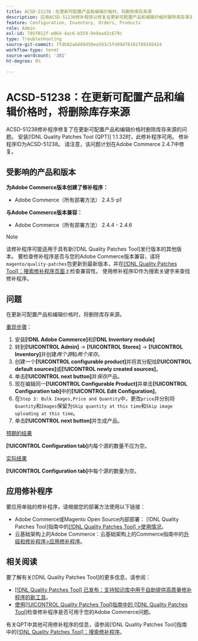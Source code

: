 ```yaml
---
title: ACSD-51238：在更新可配置产品和编辑价格时，将删除库存来源
description: 应用ACSD-51238修补程序以修复在更新可配置产品和编辑价格时删除库存来源的Adobe Commerce问题。
feature: Configuration, Inventory, Orders, Products
role: Admin
exl-id: 785f012f-e064-4ac6-b559-9e9aa42c679c
type: Troubleshooting
source-git-commit: 7fdb02a6d89d50ea593c5fd99d78101f89198424
workflow-type: tm+mt
source-wordcount: '381'
ht-degree: 0%

---
```


# ACSD-51238：在更新可配置产品和编辑价格时，将删除库存来源

ACSD-51238修补程序修复了在更新可配置产品和编辑价格时删除库存来源的问题。 安装[!DNL Quality Patches Tool (QPT)] 1.1.32时，此修补程序可用。 修补程序ID为ACSD-51238。 请注意，该问题计划在Adobe Commerce 2.4.7中修复。

## 受影响的产品和版本

**为Adobe Commerce版本创建了修补程序：**

* Adobe Commerce（所有部署方法） 2.4.5-p1

**与Adobe Commerce版本兼容：**

* Adobe Commerce（所有部署方法） 2.4.4 - 2.4.6

>[!NOTE]
>
>该修补程序可能适用于具有新[!DNL Quality Patches Tool]发行版本的其他版本。 要检查修补程序是否与您的Adobe Commerce版本兼容，请将`magento/quality-patches`包更新到最新版本，并在[[!DNL Quality Patches Tool]：搜索修补程序页面](<https://experienceleague.adobe.com/tools/commerce-quality-patches/index.html?lang=zh-Hans>)上检查兼容性。 使用修补程序ID作为搜索关键字来查找修补程序。

## 问题

在更新可配置产品和编辑价格时，将删除库存来源。

<u>重现步骤</u>：

1. 安装&#x200B;**[!DNL Adobe Commerce]**&#x200B;和&#x200B;**[!DNL Inventory module]**
1. 转到&#x200B;**[!UICONTROL Admin]** -> **[!UICONTROL Stores]** -> **[!UICONTROL Inventory]**&#x200B;并创建&#x200B;*两个源*&#x200B;和&#x200B;*两个库存*。
1. 创建一个&#x200B;**[!UICONTROL configurable product]**&#x200B;并将其分配给&#x200B;**[!UICONTROL default sources]**&#x200B;或&#x200B;**[!UICONTROL newly created sources]**。
1. 单击&#x200B;**[!UICONTROL next button]**&#x200B;并&#x200B;*保存*&#x200B;产品。
1. 现在编辑同一&#x200B;**[!UICONTROL Configurable Product]**&#x200B;并单击&#x200B;**[!UICONTROL Configuration tab]**&#x200B;中的&#x200B;**[!UICONTROL Edit Configuration]**。
1. 在`Step 3: Bulk Images,Price and Quantity`中，更改`price`并分别将`Quantity`和`Images`保留为`Skip quantity at this time`和`Skip image uploading at this time`。
1. 单击&#x200B;**[!UICONTROL next button]**&#x200B;并生成产品。

<u>预期的结果</u>

**[!UICONTROL Configuration tab]**&#x200B;内每个源的数量不应为空。

<u>实际结果</u>

**[!UICONTROL Configuration tab]**&#x200B;中每个源的数量为空。

## 应用修补程序

要应用单独的修补程序，请根据您的部署方法使用以下链接：

* Adobe Commerce或Magento Open Source内部部署： [!DNL Quality Patches Tool]指南中的[[!DNL Quality Patches Tool] >使用情况](/help/tools/quality-patches-tool/usage.md)。
* 云基础架构上的Adobe Commerce：云基础架构上的Commerce指南中的[升级和修补程序>应用修补程序](https://experienceleague.adobe.com/docs/commerce-cloud-service/user-guide/develop/upgrade/apply-patches.html?lang=zh-Hans)。

## 相关阅读

要了解有关[!DNL Quality Patches Tool]的更多信息，请参阅：

* [[!DNL Quality Patches Tool] 已发布：支持知识库中用于自助提供高质量修补程序的新工具](https://experienceleague.adobe.com/zh-hans/docs/commerce-operations/tools/quality-patches-tool/quality-patches-tool-to-self-serve-quality-patches)。
* [使用[!UICONTROL Quality Patches Tool]指南中的 [!DNL Quality Patches Tool]](/help/tools/quality-patches-tool/patches-available-in-qpt/check-patch-for-magento-issue-with-magento-quality-patches.md)检查修补程序是否可用于您的Adobe Commerce问题。


有关QPT中其他可用修补程序的信息，请参阅[!DNL Quality Patches Tool]指南中的[[!DNL Quality Patches Tool]：搜索修补程序](<https://experienceleague.adobe.com/tools/commerce-quality-patches/index.html?lang=zh-Hans>)。
